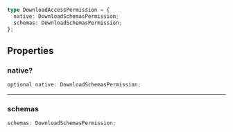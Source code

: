 ```ts
type DownloadAccessPermission = {
  native: DownloadSchemasPermission;
  schemas: DownloadSchemasPermission;
};
```

## Properties

### native?

```ts
optional native: DownloadSchemasPermission;
```

---

### schemas

```ts
schemas: DownloadSchemasPermission;
```
